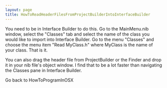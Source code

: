 ```yaml
---
layout: page
title: HowToReadHeaderFilesFromProjectBuilderIntoInterfaceBuilder
---
```


You need to be in Interface Builder to do this.  Go to the MainMenu.nib window, select the "Classes" tab and select the name of the class you would like to import into Interface Builder.  Go to the menu "Classes" and choose the menu item "Read MyClass.h" where MyClass is the name of your class.  That is it.

You can also drag the header file from ProjectBuilder or the Finder and drop it in your nib file's object window. I find that to be a lot faster than navigating the Classes pane in Interface Builder.

Go back to HowToProgramInOSX

